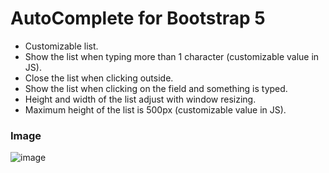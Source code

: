 # AutoComplete for Bootstrap 5

- Customizable list.
- Show the list when typing more than 1 character (customizable value in JS).
- Close the list when clicking outside.
- Show the list when clicking on the field and something is typed.
- Height and width of the list adjust with window resizing.
- Maximum height of the list is 500px (customizable value in JS).

### Image
![image](https://github.com/WagnerEsser/autocomplete-bootstrap-5/assets/17770639/3a5419b8-917f-414f-b830-739fd1b8954d)

